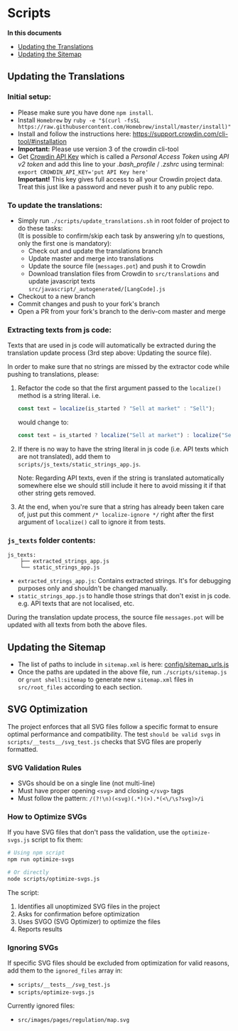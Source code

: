# Scripts

**In this documents**

- [Updating the Translations](#updating-the-translations)
- [Updating the Sitemap](#updating-the-sitemap)

## Updating the Translations

### Initial setup:

- Please make sure you have done `npm install`.
- Install `Homebrew` by `ruby -e "$(curl -fsSL https://raw.githubusercontent.com/Homebrew/install/master/install)"`
- Install and follow the instructions here: https://support.crowdin.com/cli-tool/#installation
- **Important:** Please use version 3 of the crowdin cli-tool
- Get [Crowdin API Key](https://crowdin.com/settings#api-key) which is called a _Personal Access Token_ using _API v2 token_ and add this line to your _.bash_profile_ / _.zshrc_ using terminal: `export CROWDIN_API_KEY='put API Key here'`<br/>
  **Important!** This key gives full access to all your Crowdin project data. Treat this just like a password and never push it to any public repo.

### To update the translations:

- Simply run `./scripts/update_translations.sh` in root folder of project to do these tasks:<br/>
  (It is possible to confirm/skip each task by answering y/n to questions, only the first one is mandatory):
  - Check out and update the translations branch
  - Update master and merge into translations
  - Update the source file (`messages.pot`) and push it to Crowdin
  - Download translation files from Crowdin to `src/translations` and update javascript texts `src/javascript/_autogenerated/[LangCode].js`
- Checkout to a new branch
- Commit changes and push to your fork's branch
- Open a PR from your fork's branch to the deriv-com master and merge

### Extracting texts from js code:

Texts that are used in js code will automatically be extracted during the translation update process (3rd step above: Updating the source file).

In order to make sure that no strings are missed by the extractor code while pushing to translations, please:

1. Refactor the code so that the first argument passed to the `localize()` method is a string literal.
   i.e.
   ```js
   const text = localize(is_started ? "Sell at market" : "Sell");
   ```
   would change to:
   ```js
   const text = is_started ? localize("Sell at market") : localize("Sell");
   ```
2. If there is no way to have the string literal in js code (i.e. API texts which are not translated), add them to `scripts/js_texts/static_strings_app.js`.

   Note: Regarding API texts, even if the string is translated automatically somewhere else we should still include it here to avoid missing it if that other string gets removed.

3. At the end, when you're sure that a string has already been taken care of, just put this comment `/* localize-ignore */` right after the first argument of `localize()` call to ignore it from tests.

### `js_texts` folder contents:

```
js_texts:
    ├── extracted_strings_app.js
    └── static_strings_app.js
```

- `extracted_strings_app.js`: Contains extracted strings. It's for debugging purposes only and shouldn't be changed manually.
- `static_strings_app.js` to handle those strings that don't exist in js code. e.g. API texts that are not localised, etc.

During the translation update process, the source file `messages.pot` will be updated with all texts from both the above files.

## Updating the Sitemap

- The list of paths to include in `sitemap.xml` is here: [config/sitemap_urls.js](config/sitemap_urls.js)
- Once the paths are updated in the above file, run `./scripts/sitemap.js` or `grunt shell:sitemap` to generate new `sitemap.xml` files in `src/root_files` according to each section.

## SVG Optimization

The project enforces that all SVG files follow a specific format to ensure optimal performance and compatibility. The test `should be valid svgs` in `scripts/__tests__/svg_test.js` checks that SVG files are properly formatted.

### SVG Validation Rules

- SVGs should be on a single line (not multi-line)
- Must have proper opening `<svg>` and closing `</svg>` tags
- Must follow the pattern: `/(?!\n)(<svg)(.*)(>).*(<\/\s?svg)>/i`

### How to Optimize SVGs

If you have SVG files that don't pass the validation, use the `optimize-svgs.js` script to fix them:

```bash
# Using npm script
npm run optimize-svgs

# Or directly
node scripts/optimize-svgs.js
```

The script:

1. Identifies all unoptimized SVG files in the project
2. Asks for confirmation before optimization
3. Uses SVGO (SVG Optimizer) to optimize the files
4. Reports results

### Ignoring SVGs

If specific SVG files should be excluded from optimization for valid reasons, add them to the `ignored_files` array in:

- `scripts/__tests__/svg_test.js`
- `scripts/optimize-svgs.js`

Currently ignored files:

- `src/images/pages/regulation/map.svg`
